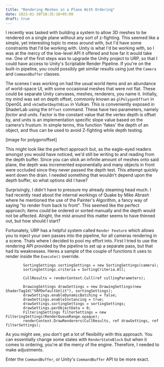 ```yaml
---
title: "Rendering Meshes in a Plane With Ordering"
date: 2023-01-30T18:35:18+05:00
draft: true
---
```


I recently was tasked with building a system to allow 3D meshes to be rendered on a single plane without any sort of z-fighting. This seemed like a simple, yet interesting topic to mess around with, but I'd have some constraints that I'd be working with. Unity is what I'd be working with, so I was at the mercy of the low-level API it offered and how far it would take me. One of the first steps was to upgrade the Unity project to URP, so that I could have access to Unity's Scriptable Render Pipeline. If you're on the built-in pipeline, you could possibly get similar results using just the `Camera` and `CommandBuffer` classes.

The scenes I was working on had the usual world items and an abundance of world-space UI, with some occasional meshes that were not flat. These could be separate Unity canvases, meshes, renderers, you name it. Initially, my mind was set on depth offset, commonly known as `glPolygonOffset` in OpenGL and `vkCmdSetDepthBias` in Vulkan. This is conveniently exposed in ShaderLab using the `Offset` command. These have two parameters, namely <i>factor</i> and <i>units</i>. Factor is the constant value that the vertex depth is offset by, and units is an implementation specific slope value based on the camera's frustum. In simple terms, this function 'fakes' the depth of an object, and thus can be used to avoid Z-fighting while depth testing.

[image for polygonoffset]

This might look like the perfect approach but, as the eagle-eyed readers amongst you would have noticed, we'd still be writing to and reading from the depth buffer. Since you can stick an infinite amount of meshes onto said plane, the depth was incremented exponentially and many objects in front were occluded since they never passed the depth test.
This attempt quickly went down the drain. I needed something that wouldn't depend upon the depth buffer, so what options did I have?

Surprisingly, I didn't have to pressure my already steaming head much. I had recently read about the internal workings of Quake by Mike Abrash where he mentioned the use of the Painter's Algorithm, a fancy way of saying "to render from back to front". This seemed like the perfect approach; items could be ordered or sorted manually and the depth would not be affected. Alright, the mist around this matter seems to have thinned out, but how should I start?

Fortunately, URP has a helpful system called `Render Feature` which allows you to inject your own passes into the pipeline, for all cameras rendering in a scene. Thats where I decided to pool my effort into. First I tried to use the rendering API provided by the pipeline to set up a separate pass, but that had its weaknesses. Heres a sample of the couple of functions it uses to render inside the `Execute()` override.

```
        SortingSettings sortingSettings = new SortingSettings(camera);
        sortingSettings.criteria = SortingCriteria.All;

        CullResults = renderContext.Cull(ref cullingParameters);

        DrawingSettings drawSettings = new DrawingSettings(new ShaderTagId("SRPDefaultUnlit"), sortingSettings);
        drawSettings.enableDynamicBatching = false;
        drawSettings.enableInstancing = true;
        drawSettings.sortingSettings = sortingSettings;
        drawSettings.perObjectData = 0;
        FilteringSettings filterSettings = new FilteringSettings(RenderQueueRange.opaque);
        renderContext.DrawRenderers(CullResults, ref drawSettings, ref filterSettings);
```

As you might see, you don't get a lot of flexibility with this approach. You can essentially change some states with `RenderStateBlock` but when it comes to ordering, you're at the mercy of the engine. Therefore, I needed to make adjustments.

Enter the `CommandBuffer`, or Unity's `CommandBuffer` API to be more exact. 